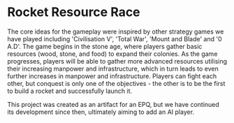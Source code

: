 # Rocket Resource Race
The core ideas for the gameplay were inspired by other strategy games we have played including 'Civilisation V', 'Total War', 'Mount and Blade' and '0 A.D'. The game begins in the stone age, where players gather basic resources (wood, stone, and food) to expand their colonies. As the game progresses, players will be able to gather more advanced resources utilising their increasing manpower and infrastructure, which in turn leads to even further increases in manpower and infrastructure. Players can fight each other, but conquest is only one of the objectives - the other is to be the first to build a rocket and successfully launch it.

This project was created as an artifact for an EPQ, but we have continued its development since then, ultimately aiming to add an AI player.
